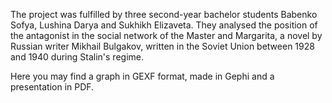 The project was fulfilled by three second-year bachelor students Babenko Sofya, Lushina Darya and Sukhikh Elizaveta.
They analysed the position of the antagonist in the social network of the Master and Margarita, a novel by Russian writer 
Mikhail Bulgakov, 
written in the Soviet Union between 1928 and 1940 during Stalin's regime.

Here you may find a graph in GEXF format, made in Gephi and a presentation in PDF.
